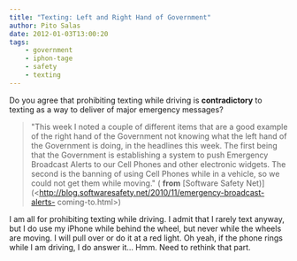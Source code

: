 ```yaml
---
title: "Texting: Left and Right Hand of Government"
author: Pito Salas
date: 2012-01-03T13:00:20
tags:
    - government
    - iphon-tage
    - safety
    - texting
---
```




Do you agree that prohibiting texting while driving is **contradictory** to
texting as a way to deliver of major emergency messages?

> "This week I noted a couple of different items that are a good example of
> the right hand of the Government not knowing what the left hand of the
> Government is doing, in the headlines this week. The first being that the
> Government is establishing a system to push Emergency Broadcast Alerts to
> our Cell Phones and other electronic widgets. The second is the banning of
> using Cell Phones while in a vehicle, so we could not get them while
> moving." ( **from** [Software Safety
> Net)](<http://blog.softwaresafety.net/2010/11/emergency-broadcast-alerts-
> coming-to.html>)

I am all for prohibiting texting while driving. I admit that I rarely text
anyway, but I do use my iPhone while behind the wheel, but never while the
wheels are moving. I will pull over or do it at a red light. Oh yeah, if the
phone rings while I am driving, I do answer it… Hmm. Need to rethink that
part.


